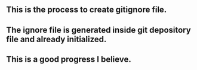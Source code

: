 ## This is the process to create gitignore file.
## The ignore file is generated inside git depository file and already initialized.
## This is a good progress I believe.